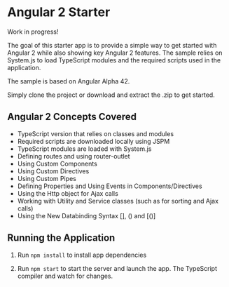 # Angular 2 Starter

Work in progress!

The goal of this starter app is to provide
a simple way to get started with Angular 2 while also showing key Angular 2 features. The sample
relies on System.js to load TypeScript modules and the required scripts used in the application.

The sample is based on Angular Alpha 42.

Simply clone the project or download and extract the .zip to get started.

## Angular 2 Concepts Covered

* TypeScript version that relies on classes and modules
* Required scripts are downloaded locally using JSPM
* TypeScript modules are loaded with System.js
* Defining routes and using router-outlet
* Using Custom Components
* Using Custom Directives
* Using Custom Pipes
* Defining Properties and Using Events in Components/Directives
* Using the Http object for Ajax calls
* Working with Utility and Service classes (such as for sorting and Ajax calls)
* Using the New Databinding Syntax [], () and [()]

## Running the Application

1. Run `npm install` to install app dependencies

1. Run `npm start` to start the server and launch the app. The TypeScript compiler and watch for changes.
